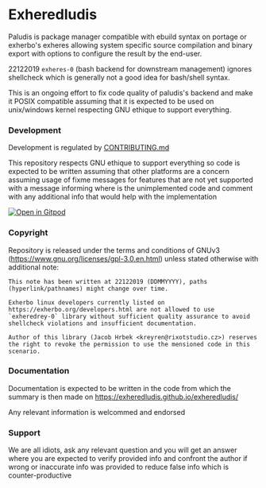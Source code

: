 # Exheredludis

Paludis is package manager compatible with ebuild syntax on portage or exherbo's exheres allowing system specific source compilation and binary export with options to configure the result by the end-user.

22122019 `exheres-0` (bash backend for downstream management) ignores shellcheck which is generally not a good idea for bash/shell syntax.

This is an ongoing effort to fix code quality of paludis's backend and
make it POSIX compatible assuming that it is expected to be used on
unix/windows kernel respecting GNU ethique to support everything.

### Development

Development is regulated by [CONTRIBUTING.md](CONTRIBUTING.md)

This repository respects GNU ethique to support everything so code is expected to be written assuming that other platforms are a concern assuming usage of fixme messages for features that are not yet supported with a message informing where is the unimplemented code and comment with any additional info that would help with the implementation

[![Open in Gitpod](https://gitpod.io/button/open-in-gitpod.svg)](https://gitpod.io/#https://github.com/exheredludis/exheredludis)

### Copyright

Repository is released under the terms and conditions of GNUv3 (https://www.gnu.org/licenses/gpl-3.0.en.html) unless stated otherwise with additional note:

```
This note has been written at 22122019 (DDMMYYYY), paths (hyperlink/pathnames) might change over time.

Exherbo linux developers currently listed on https://exherbo.org/developers.html are not allowed to use `exheredrey-0` library without sufficient quality assurance to avoid shellcheck violations and insufficient documentation.

Author of this library (Jacob Hrbek <kreyren@rixotstudio.cz>) reserves the right to revoke the permission to use the mensioned code in this scenario.
```

### Documentation

Documentation is expected to be written in the code from which the summary is then made on https://exheredludis.github.io/exheredludis/

Any relevant information is welcommed and endorsed

### Support

We are all idiots, ask any relevant question and you will get an answer where you are expected to verify provided info and confront the author if wrong or inaccurate info was provided to reduce false info which is counter-productive
